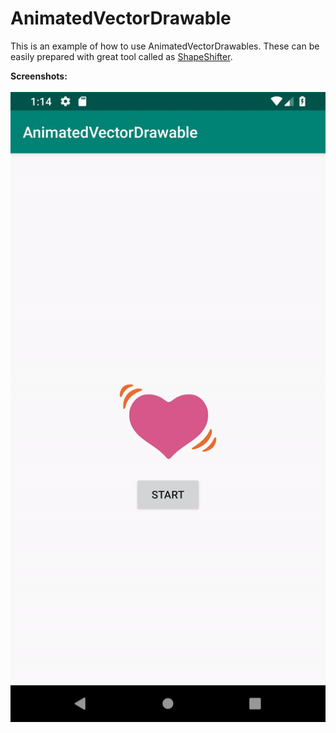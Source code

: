 # AnimatedVectorDrawable
This is an example of how to use AnimatedVectorDrawables. These can be easily prepared with great tool called as <a href="https://shapeshifter.design/">ShapeShifter</a>.

<b>Screenshots:</b>
<br><br>
<img src="AnimatedVectorDrawableDemo.gif"/>
